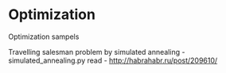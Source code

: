 Optimization
============

Optimization sampels

Travelling salesman problem by simulated annealing - simulated_annealing.py
read - http://habrahabr.ru/post/209610/
